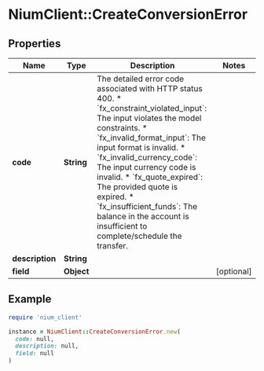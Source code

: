 # NiumClient::CreateConversionError

## Properties

| Name | Type | Description | Notes |
| ---- | ---- | ----------- | ----- |
| **code** | **String** | The detailed error code associated with HTTP status 400. * &#x60;fx_constraint_violated_input&#x60;: The input violates the model constraints. * &#x60;fx_invalid_format_input&#x60;: The input format is invalid. * &#x60;fx_invalid_currency_code&#x60;: The input currency code is invalid. * &#x60;fx_quote_expired&#x60;: The provided quote is expired. * &#x60;fx_insufficient_funds&#x60;: The balance in the account is insufficient to complete/schedule the transfer.  |  |
| **description** | **String** |  |  |
| **field** | **Object** |  | [optional] |

## Example

```ruby
require 'nium_client'

instance = NiumClient::CreateConversionError.new(
  code: null,
  description: null,
  field: null
)
```

